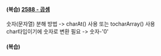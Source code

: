 #### (복습) [2588 - 곱셈](https://www.acmicpc.net/problem/2588)
숫자(문자열) 분해 방법 -> charAt() 사용 또는 tocharArray() 사용   
char타입이기에 숫자로 변환 필요 -> 숫자-'0'

#### (복습) 

